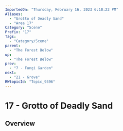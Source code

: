 ```yaml
---
ImportedOn: "Thursday, February 16, 2023 6:10:23 PM"
Aliases:
  - "Grotto of Deadly Sand"
  - "Area 17"
Category: "Scene"
Prefix: "17"
Tags:
  - "Category/Scene"
parent:
  - "The Forest Below"
up:
  - "The Forest Below"
prev:
  - "7 - Fungi Garden"
next:
  - "21 - Grove"
RWtopicId: "Topic_9396"
---
```

# 17 - Grotto of Deadly Sand
## Overview
